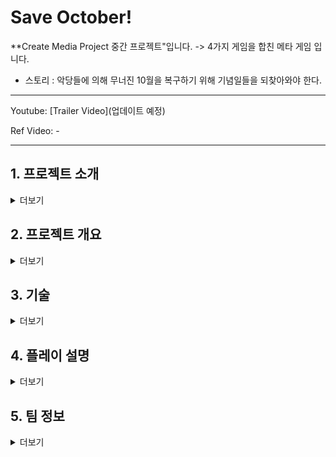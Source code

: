 # Save October!

**Create Media Project 중간 프로젝트"입니다.
-> 4가지 게임을 합친 메타 게임 입니다.
  - 스토리 : 악당들에 의해 무너진 10월을 복구하기 위해 기념일들을 되찾아와야 한다.
- - -
Youtube: [Trailer Video](업데이트 예정)

Ref Video: -
<br>
- - -
## 1. 프로젝트 소개
<details>
  <summary> 더보기 </summary>

> Set the main screen with a calendar for October and photos of four commemorative days
> 1. Armed Forces Day
>    * Shooting gmae
> 2. Korean Alphabet Day
>    * Quiz game
> 3. Police Day
>    * Casual game
> 4. Dokdo Day
>    * Defense game
>
> - The gmaes progress in the order of 1->2->3->4, and initially, only game 1 can be clicked (the other games cannot be clicked)
> - Clear the previous game to proceed to the next one
> - Each game has a gmae over condition, and if you fail, you will return to the main screen and must try again
> - The number of attempts for each game is unlimited


</details>

## 2. 프로젝트 개요
<details>
  <summary>더보기</summary>

  > 제작 기간 : 2주<br>
  > 개발 도구 : Processing<br>
  > 개발 언어 : java<br>

</details>

## 3. 기술
<details>
  <summary>더보기</summary>

- <b>Main Screen</b>
  > - CapCut : AI-based Video Editing<br>
  > - IIElevenLabs : Making Sound Effect - Game Clear<br>
- <b>Armed Forces Day</b>
  > - ChatGPT : Graphic - Making Civilian and Soldier
  > - IIElevenLabs : Making Sound Effect - player Gunfire, Enermy Gunfire, Civilian Scream<br>
- <b>Korean Alphabet Day</b>
  > - ChatGPT : Graphic - Making 3 kind of King Sejong
- <b>Police day</b>
  > - ChatGPT : Graphic - Making a Criminal Character
  > - IIElevenLabs : Making Sound Effect - Laughter sound, Siren, Wrong arrest sound effect<br>
- <b>Dokdo Day</b>
  > - ChatGPT
  
</details>


## 4. 플레이 설명
<details>
  <summary>더보기</summary>
  
  - Armed Foces Day
    >- Score display at the top left
    >- Soldiers and civilians appear on the screen at random locations
    >
    > - <b>Scoring rules</b>
    >   * 300+ points: Game Clear, Below -50 points: Game Over
    >   * Soldier Actions: Shooting +10 points, Taking Damage -20 points
    >   * Civilian Actions: Rescue +30 points, Rescue Failure -30 points, Shooting Civilian -50 points
    > - <b>Method</b>
    >   * Shooting: Use a mouse click (left, right, or wheel, any is allowed)
    >   * Rescue Civilians: Blow air or shout into the microphone

  - Korean Alphabet Day
    >- Have to get the questions related to Hangul
    >
    > - <b> Game Clear </b>
    >    * Answer 4 or more correctly
    > - <b> Game Over </b>
    >    * 3 or fewer correct answers
    >
    > - <b>Questions: 4 total questions</b>
    > - <b>Interface: Display four answer choices in a split-screen layout</b>
    > - <b>Selection: Move the character's face to the answer you think is correct</b>

  - Police Day
    > - Catch the criminal walking around the maze
    > - Top Right Indicator : Displays the color of the criminal's mask
    > - Screen View Limiting Effect
    >
    > - <b> Game Clear </b>
    >    * Arresting the criminal
    > - <b> Game Over </b>
    >    * Failing to arrest the criminal 5 times
    >  
    > - Civilian Arrest : Causes temporary screen blindness
    > - Arresting Criminals : Left-click on the character's torso with the mouse

  - Dokdo Day
    > - Stage 1 to Stage 8
    > - Initial Gold : 200 gold
    > 
    > - <b> Game Clear </b>
    >    * Clear all 8 stages
    > - <b> Game Over </b>
    >    * Monster reaching the island

</details>

## 5. 팀 정보
<details>
  <summary> 더보기 </summary>
  
> 프로젝트 : Save October !
> 
> 팀명: CMP A+ Team

<br>
<table align="center" width="900">
  <thead>
    <tr>
      <th width="130" align="center">성명</th>
      <th width="270" align="center">소속</th>
      <th width="300" align="center">역할</th>
      <th width="100" align="center">깃허브</th>
      <th width="180" align="center">이메일</th>
    </tr>
  </thead>
  <tbody>
    <tr>
      <td width="130" align="center">손준표<br/>(팀장)</td>
      <td width="270" align="center">Ajou Univ - Digital Media</td>
      <td width="300">게임 메인 기획/개발/영상편집/사운드디자인 </br></td>
      <td width="100" align="center">
        <a href="https://github.com/sonnypyo">
          <img src="http://img.shields.io/badge/sonnypyo-655ced?style=social&logo=github"/>
        </a>
      </td>
      <td width="175" align="center">
        <a href="mailto:jp1598@ajou.ac.kr">
          <img src="https://img.shields.io/badge/jp1598-655ced?style=social&logo=gmail"/>
        </a>
      </td>
    </tr>
    <tr>
      <td width="130" align="center">윤지석</td>
      <td width="270" align="center">-</td>
      <td width="300">-</td>
      <td width="100" align="center">-</td>
      <td width="175" align="center">-</td>
    </tr>
    <tr>
      <td width="130" align="center">채희준</td>
      <td width="270" align="center">-</td>
      <td width="300">-</td>
      <td width="100" align="center">-</td>
      <td width="175" align="center">-</td>
    </tr>
    <tr>
     <td width="130" align="center">김민성</td>
      <td width="270" align="center">-</td>
      <td width="300">-</td>
      <td width="100" align="center">-</td>
      <td width="175" align="center">-</td>
    </tr>
  </tbody>
</table>

</details>
